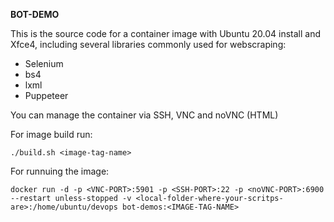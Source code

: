 **BOT-DEMO**

This is the source code for a container image with Ubuntu 20.04 install and  Xfce4, including several libraries commonly used for webscraping:

- Selenium  
- bs4  
- lxml  
- Puppeteer  

You can manage the container via SSH, VNC and noVNC (HTML)

For image build run:

`./build.sh <image-tag-name>`

For runnuing the image:

`docker run -d -p <VNC-PORT>:5901 -p <SSH-PORT>:22 -p <noVNC-PORT>:6900
--restart unless-stopped -v <local-folder-where-your-scritps-are>:/home/ubuntu/devops bot-demos:<IMAGE-TAG-NAME>`
